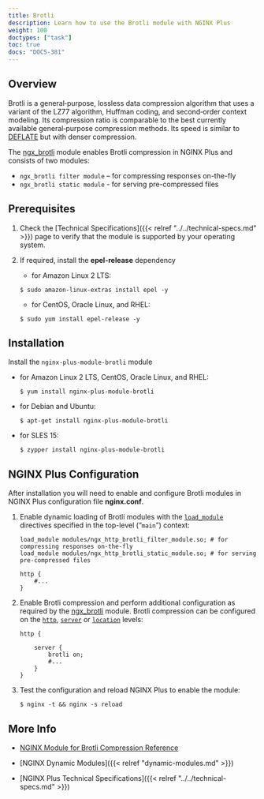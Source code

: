 ```yaml
---
title: Brotli
description: Learn how to use the Brotli module with NGINX Plus
weight: 100
doctypes: ["task"]
toc: true
docs: "DOCS-381"
---
```


## Overview

Brotli is a general‑purpose, lossless data compression algorithm that uses a variant of the LZ77 algorithm, Huffman coding, and second‑order context modeling. Its compression ratio is comparable to the best currently available general‑purpose compression methods. Its speed is similar to [DEFLATE](https://www.ietf.org/rfc/rfc1951.txt) but with denser compression.

The [ngx_brotli](https://github.com/google/ngx_brotli) module enables Brotli compression in NGINX Plus and consists of two modules:

* `ngx_brotli filter module` – for compressing responses on-the-fly
* `ngx_brotli static module` - for serving pre-compressed files

<span id="prerequisites"></span>

## Prerequisites

1. Check the [Technical Specifications]({{< relref "../../technical-specs.md" >}}) page to verify that the module is supported by your operating system.

2. If required, install the **epel-release** dependency

   * for Amazon Linux 2 LTS:

   ```shell
   $ sudo amazon-linux-extras install epel -y
   ```

   * for CentOS, Oracle Linux, and RHEL:

   ```shell
   $ sudo yum install epel-release -y
   ```

<span id="install"></span>

## Installation

Install the `nginx-plus-module-brotli` module

*  for Amazon Linux 2 LTS, CentOS, Oracle Linux, and RHEL:

   ```shell
   $ yum install nginx-plus-module-brotli
   ```

*  for Debian and Ubuntu:

   ```shell
   $ apt-get install nginx-plus-module-brotli
   ```

*  for SLES 15:
   
   ```shell
   $ zypper install nginx-plus-module-brotli
   ```

<span id="configure"></span>

## NGINX Plus Configuration

After installation you will need to enable and configure Brotli modules in NGINX Plus configuration file **nginx.conf**. 

1. Enable dynamic loading of Brotli modules with the [`load_module`](https://nginx.org/en/docs/ngx_core_module.html#load_module) directives specified in the top-level (“`main`”) context:

   ```nginx
   load_module modules/ngx_http_brotli_filter_module.so; # for compressing responses on-the-fly
   load_module modules/ngx_http_brotli_static_module.so; # for serving pre-compressed files

   http {
       #...
   }
   ```

2. Enable Brotli compression and perform additional configuration as required by the [ngx_brotli](https://github.com/google/ngx_brotli/#configuration-directives) module. Brotli compression can be configured on the [`http`](http://nginx.org/en/docs/http/ngx_http_core_module.html#http), [`server`](http://nginx.org/en/docs/http/ngx_http_core_module.html#server) or [`location`](http://nginx.org/en/docs/http/ngx_http_core_module.html#location) levels:

   ```nginx
   http {

       server {
           brotli on;
           #...
       }
   }
   ```

3. Test the configuration and reload NGINX Plus to enable the module:

   ```shell
   $ nginx -t && nginx -s reload
   ```


<span id="info"></span>
## More Info

* [NGINX Module for Brotli Compression Reference](https://github.com/google/ngx_brotli)

* [NGINX Dynamic Modules]({{< relref "dynamic-modules.md" >}})

* [NGINX Plus Technical Specifications]({{< relref "../../technical-specs.md" >}})
